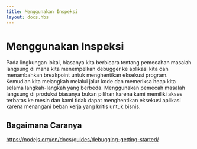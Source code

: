 ```yaml
---
title: Menggunakan Inspeksi
layout: docs.hbs
---
```


# Menggunakan Inspeksi

Pada lingkungan lokal, biasanya kita berbicara tentang pemecahan masalah langsung di mana kita menempelkan debugger ke aplikasi kita dan menambahkan breakpoint untuk menghentikan eksekusi program. Kemudian kita melangkah melalui jalur kode dan memeriksa heap kita selama langkah-langkah yang berbeda. Menggunakan pemecah masalah langsung di produksi biasanya bukan pilihan karena kami memiliki akses terbatas ke mesin dan kami tidak dapat menghentikan eksekusi aplikasi karena menangani beban kerja yang kritis untuk bisnis.

## Bagaimana Caranya

https://nodejs.org/en/docs/guides/debugging-getting-started/

